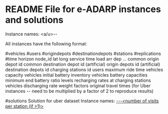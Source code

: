 # README File for e-ADARP instances and solutions

Instance names: <a/u><numvehicles>-<numcustomers>-<minimum end battery ratio levels>

All instances have the following format:

#vehicles #users #origindepots #destinationdepots #stations #replications #time horizon
node_id lat long service time load arr dep
...
common origin depot id
common destination depot id
(artificial) origin depots id
(artificial) destination depots id
charging stations id
users maximum ride time
vehicles capacity
vehicles initial battery inventory
vehicles battery capacities
minimum end battery ratio levels
recharging rates at charging stations
vehicles discharging rate
weight factors
original travel times (for Uber instances -- need to be multiplied by a factor of 2 to reproduce results)

#solutions 
Solution for uber dataset
Instance names: <u><numvehicles>-<numcustomers>-<minimum end battery ratio levels>-<number of visits per station (if >1)>
